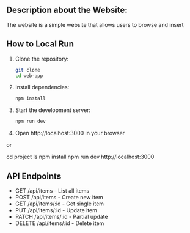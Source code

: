 ## Description about the Website:
The website is a simple website that allows users to browse and insert

## How to Local Run

1. Clone the repository:
   ```bash
   git clone 
   cd web-app
   ```

2. Install dependencies:
   ```bash
   npm install
   ```

3. Start the development server:
   ```bash
   npm run dev
   ```

4. Open http://localhost:3000 in your browser

or 

cd project
ls
npm install
npm run dev
http://localhost:3000
## API Endpoints

- GET /api/items - List all items
- POST /api/items - Create new item
- GET /api/items/:id - Get single item
- PUT /api/items/:id - Update item
- PATCH /api/items/:id - Partial update
- DELETE /api/items/:id - Delete item
